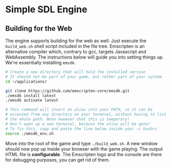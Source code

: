 # Simple SDL Engine

## Building for the Web

The engine supports building for the web as well. Just execute the
`build_web.sh` shell script included in the file tree. Emscripten is
an alternative compiler which, contrary to gcc, targets Javascript and
WebAssembly. The instructions below will guide you into setting things
up. We're essentially installing `emsdk`.

```bash
# Create a new directory that will hold the installed version
# It should not be part of your game, but rather part of your system
cd ~/applications/

git clone https://github.com/emscripten-core/emsdk.git
./emsdk install latest
./emsdk activate latest

# This command will insert an alias into your PATH, so it can be
# accessed from any directory on your terminal, without having to list
# the whole path. Note however that this is temporary!
# Don't open up a new terminal, because the alias will be gone!
# To fix this, copy and paste the line below inside your ~/.bashrc
source ./emsdk_env.sh
```

Move into the root of the game and type `./build_web.sh`. A new window
should now pop up inside your browser with the game playing. The
output HTML file is **configurable**. The Emscripten logo and the
console are there for debugging purposes, you can get rid of them.
